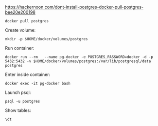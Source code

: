 https://hackernoon.com/dont-install-postgres-docker-pull-postgres-bee20e200198

```
docker pull postgres
```

Create volume:

```
mkdir -p $HOME/docker/volumes/postgres
```

Run container:

```
docker run --rm   --name pg-docker -e POSTGRES_PASSWORD=docker -d -p 5432:5432 -v $HOME/docker/volumes/postgres:/var/lib/postgresql/data  postgres
```

Enter inside container:

```
docker exec -it pg-docker bash
```

Launch psql:

```
psql -u postgres
```

Show tables:

```
\dt
```